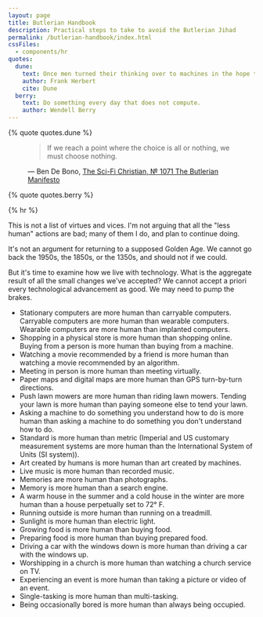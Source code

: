 ```yaml
---
layout: page
title: Butlerian Handbook
description: Practical steps to take to avoid the Butlerian Jihad
permalink: /butlerian-handbook/index.html
cssFiles:
  - components/hr
quotes:
  dune:
    text: Once men turned their thinking over to machines in the hope that this would set them free. But that only permitted other men with machines to enslave them.
    author: Frank Herbert
    cite: Dune
  berry:
    text: Do something every day that does not compute.
    author: Wendell Berry
---
```


{% quote quotes.dune %}

<figure class="quote">
  <blockquote>If we reach a point where the choice is all or nothing, we must choose nothing.</blockquote>
  <figcaption>― Ben De Bono, <a href="http://thescifichristian.com/2022/11/episode-1071-seein-with-iain-the-butlerian-manifesto/">The Sci-Fi Christian, № 1071 The Butlerian Manifesto</a></figcaption>
</figure>

{% quote quotes.berry %}

{% hr %}

This is not a list of virtues and vices. I'm not arguing that all the "less human" actions are bad; many of them I do, and plan to continue doing. 

It's not an argument for returning to a supposed Golden Age. We cannot go back the 1950s, the 1850s, or the 1350s, and should not if we could.

But it's time to examine how we live with technology. What is the aggregate result of all the small changes we've accepted? We cannot accept a priori every technological advancement as good. We may need to pump the brakes.

- Stationary computers are more human than carryable computers. Carryable computers are more human than wearable computers. Wearable computers are more human than implanted computers.
- Shopping in a physical store is more human than shopping online. Buying from a person is more human than buying from a machine.
- Watching a movie recommended by a friend is more human than watching a movie recommended by an algorithm.
- Meeting in person is more human than meeting virtually.
- Paper maps and digital maps are more human than GPS turn-by-turn directions.
- Push lawn mowers are more human than riding lawn mowers. Tending your lawn is more human than paying someone else to tend your lawn.
- Asking a machine to do something you understand how to do is more human than asking a machine to do something you don't understand how to do.
- Standard is more human than metric (Imperial and US customary measurement systems are more human than the International System of Units (SI system)).
- Art created by humans is more human than art created by machines.
- Live music is more human than recorded music.
- Memories are more human than photographs.
- Memory is more human than a search engine.
- A warm house in the summer and a cold house in the winter are more human than a house perpetually set to 72° F.
- Running outside is more human than running on a treadmill.
- Sunlight is more human than electric light.
- Growing food is more human than buying food.
- Preparing food is more human than buying prepared food.
- Driving a car with the windows down is more human than driving a car with the windows up.
- Worshipping in a church is more human than watching a church service on TV.
- Experiencing an event is more human than taking a picture or video of an event.
- Single-tasking is more human than multi-tasking.
- Being occasionally bored is more human than always being occupied.